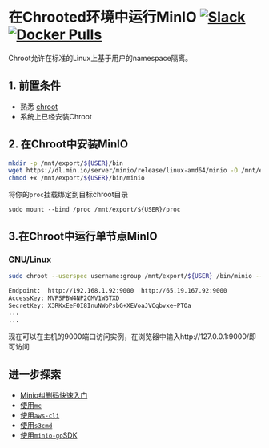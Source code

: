 # 在Chrooted环境中运行MinIO [![Slack](https://slack.min.io/slack?type=svg)](https://slack.min.io) [![Docker Pulls](https://img.shields.io/docker/pulls/minio/minio.svg?maxAge=157680000)](https://hub.docker.com/r/minio/minio/)

Chroot允许在标准的Linux上基于用户的namespace隔离。

## 1. 前置条件
* 熟悉 [chroot](http://man7.org/linux/man-pages/man2/chroot.2.html)
* 系统上已经安装Chroot

## 2. 在Chroot中安装MinIO
```sh
mkdir -p /mnt/export/${USER}/bin
wget https://dl.min.io/server/minio/release/linux-amd64/minio -O /mnt/export/${USER}/bin/minio
chmod +x /mnt/export/${USER}/bin/minio
```

将你的`proc`挂载绑定到目标chroot目录
```
sudo mount --bind /proc /mnt/export/${USER}/proc
```

## 3.在Chroot中运行单节点MinIO
### GNU/Linux
```sh
sudo chroot --userspec username:group /mnt/export/${USER} /bin/minio --config-dir=/.minio server /data

Endpoint:  http://192.168.1.92:9000  http://65.19.167.92:9000
AccessKey: MVPSPBW4NP2CMV1W3TXD
SecretKey: X3RKxEeFOI8InuNWoPsbG+XEVoaJVCqbvxe+PTOa
...
...
```

现在可以在主机的9000端口访问实例，在浏览器中输入http://127.0.0.1:9000/即可访问

## 进一步探索
- [Minio纠删码快速入门](https://docs.min.io/cn/minio-erasure-code-quickstart-guide)
- [使用`mc`](https://docs.min.io/cn/minio-client-quickstart-guide)
- [使用`aws-cli`](https://docs.min.io/cn/aws-cli-with-minio)
- [使用`s3cmd`](https://docs.min.io/cn/s3cmd-with-minio)
- [使用`minio-go`SDK](https://docs.min.io/cn/golang-client-quickstart-guide)
